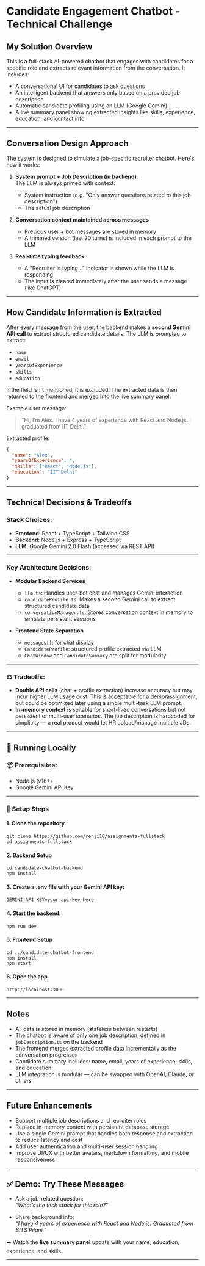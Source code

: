 # Candidate Engagement Chatbot - Technical Challenge

## My Solution Overview

This is a full-stack AI-powered chatbot that engages with candidates for a specific role and extracts relevant information from the conversation. It includes:

- A conversational UI for candidates to ask questions
- An intelligent backend that answers only based on a provided job description
- Automatic candidate profiling using an LLM (Google Gemini)
- A live summary panel showing extracted insights like skills, experience, education, and contact info

---

##  Conversation Design Approach

The system is designed to simulate a job-specific recruiter chatbot. Here's how it works:

1. **System prompt + Job Description (in backend)**:  
   The LLM is always primed with context:
   - System instruction (e.g. "Only answer questions related to this job description")
   - The actual job description

2. **Conversation context maintained across messages**
   - Previous user + bot messages are stored in memory
   - A trimmed version (last 20 turns) is included in each prompt to the LLM

3. **Real-time typing feedback**
   - A "Recruiter is typing..." indicator is shown while the LLM is responding
   - The input is cleared immediately after the user sends a message (like ChatGPT)

---

##  How Candidate Information is Extracted

After every message from the user, the backend makes a **second Gemini API call** to extract structured candidate details. The LLM is prompted to extract:

- `name`
- `email`
- `yearsOfExperience`
- `skills`
- `education`

If the field isn't mentioned, it is excluded. The extracted data is then returned to the frontend and merged into the live summary panel.

Example user message:
> "Hi, I’m Alex. I have 4 years of experience with React and Node.js. I graduated from IIT Delhi."

Extracted profile:
```json
{
  "name": "Alex",
  "yearsOfExperience": 4,
  "skills": ["React", "Node.js"],
  "education": "IIT Delhi"
}
```

---

## Technical Decisions & Tradeoffs

###  Stack Choices:
- **Frontend**: React + TypeScript + Tailwind CSS
- **Backend**: Node.js + Express + TypeScript
- **LLM**: Google Gemini 2.0 Flash (accessed via REST API)

---

###  Key Architecture Decisions:

- **Modular Backend Services**
   - `llm.ts`: Handles user-bot chat and manages Gemini interaction
   - `candidateProfile.ts`: Makes a second Gemini call to extract structured candidate data
   - `conversationManager.ts`: Stores conversation context in memory to simulate persistent sessions

- **Frontend State Separation**
   - `messages[]`: for chat display
   - `CandidateProfile`: structured profile extracted via LLM
   - `ChatWindow` and `CandidateSummary` are split for modularity

---

### ⚖️ Tradeoffs:

-  **Double API calls** (chat + profile extraction) increase accuracy but may incur higher LLM usage cost. This is acceptable for a demo/assignment, but could be optimized later using a single multi-task LLM prompt.
-  **In-memory context** is suitable for short-lived conversations but not persistent or multi-user scenarios.
The job description is hardcoded for simplicity — a real product would let HR upload/manage multiple JDs.

---

## 🧪 Running Locally

### 📦 Prerequisites:
- Node.js (v18+)
- Google Gemini API Key

---

### 🔧 Setup Steps

#### 1. Clone the repository

```code
git clone https://github.com/renji18/assignments-fullstack
cd assignments-fullstack
```

#### 2. Backend Setup

```code
cd candidate-chatbot-backend
npm install
```

#### 3. Create a .env file with your Gemini API key:

```code
GEMINI_API_KEY=your-api-key-here
```

#### 4. Start the backend:

```code
npm run dev
```

#### 5. Frontend Setup

```code
cd ../candidate-chatbot-frontend
npm install
npm start
```

#### 6. Open the app

```code
http://localhost:3000
```

---

##  Notes

- All data is stored in memory (stateless between restarts)
- The chatbot is aware of only one job description, defined in `jobDescription.ts` on the backend
- The frontend merges extracted profile data incrementally as the conversation progresses
- Candidate summary includes: name, email, years of experience, skills, and education
- LLM integration is modular — can be swapped with OpenAI, Claude, or others

---

##  Future Enhancements

- Support multiple job descriptions and recruiter roles
- Replace in-memory context with persistent database storage
- Use a single Gemini prompt that handles both response and extraction to reduce latency and cost
- Add user authentication and multi-user session handling
- Improve UI/UX with better avatars, markdown formatting, and mobile responsiveness

---

## ✅ Demo: Try These Messages

- Ask a job-related question:  
  _“What’s the tech stack for this role?”_

- Share background info:  
  _“I have 4 years of experience with React and Node.js. Graduated from BITS Pilani.”_

➡️ Watch the **live summary panel** update with your name, education, experience, and skills.

---